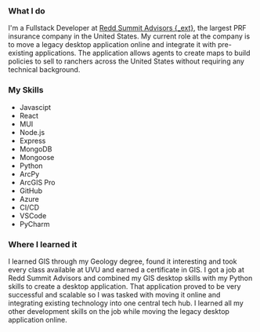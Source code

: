 ### What I do
I'm a Fullstack Developer at [Redd Summit Advisors {_ext}](https://www.reddsummit.com/), the largest PRF insurance company in the United States. My current role at the company is to move a legacy desktop application online and integrate it with pre-existing applications. The application allows agents to create maps to build policies to sell to ranchers across the United States without requiring any technical background.

### My Skills
- Javascipt
- React
- MUI
- Node.js
- Express
- MongoDB
- Mongoose
- Python
- ArcPy
- ArcGIS Pro
- GitHub
- Azure 
- CI/CD
- VSCode
- PyCharm

### Where I learned it
I learned GIS through my Geology degree, found it interesting and took every class available at UVU and earned a certificate in GIS. I got a job at Redd Summit Advisors and combined my GIS desktop skills with my Python skills to create a desktop application. That application proved to be very successful and scalable so I was tasked with moving it online and integrating existing technology into one central tech hub. I learned all my other development skills on the job while moving the legacy desktop application online.
